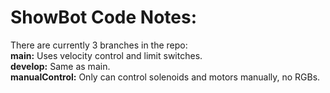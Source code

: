 # ShowBot Code Notes:  
There are currently 3 branches in the repo:  
**main:** Uses velocity control and limit switches.  
**develop:** Same as main.  
**manualControl:** Only can control solenoids and motors manually, no RGBs.  
